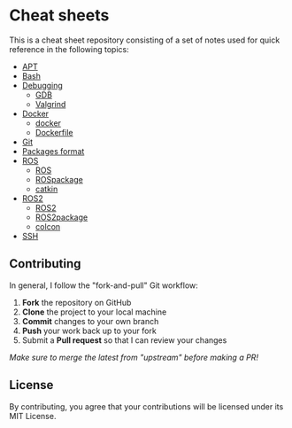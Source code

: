 # Cheat sheets
This is a cheat sheet repository consisting of a set of notes used for quick reference in the following topics:

- [APT](https://github.com/YueErro/cheatsheets/blob/master/cheat_sheets/apt.md)
- [Bash](https://github.com/YueErro/cheatsheets/blob/master/cheat_sheets/bash.md)
- [Debugging](https://github.com/YueErro/cheatsheets/tree/master/cheat_sheets/debugging)
  - [GDB](https://github.com/YueErro/cheatsheets/blob/master/cheat_sheets/debugging/gdb.md)
  - [Valgrind](https://github.com/YueErro/cheatsheets/blob/master/cheat_sheets/debugging/valgrind.md)
- [Docker](https://github.com/YueErro/cheatsheets/tree/master/cheat_sheets/docker)
  - [docker](https://github.com/YueErro/cheatsheets/blob/master/cheat_sheets/docker/docker.md)
  - [Dockerfile](https://github.com/YueErro/cheatsheets/blob/master/cheat_sheets/docker/Dockerfile.md)
- [Git](https://github.com/YueErro/cheatsheets/blob/master/cheat_sheets/git.md)
- [Packages format](https://github.com/YueErro/cheatsheets/blob/master/cheat_sheets/packages_format.md)
- [ROS](https://github.com/YueErro/cheatsheets/tree/master/cheat_sheets/ROS)
  - [ROS](https://github.com/YueErro/cheatsheets/blob/master/cheat_sheets/ROS/ROS.md)
  - [ROSpackage](https://github.com/YueErro/cheatsheets/blob/master/cheat_sheets/ROS/ROSpackage.md)
  - [catkin](https://github.com/YueErro/cheatsheets/blob/master/cheat_sheets/ROS/catkin.md)
- [ROS2](https://github.com/YueErro/cheatsheets/tree/master/cheat_sheets/ROS2)
  - [ROS2](https://github.com/YueErro/cheatsheets/blob/master/cheat_sheets/ROS2/ROS2.md)
  - [ROS2package](https://github.com/YueErro/cheatsheets/blob/master/cheat_sheets/ROS2/ROS2package.md)
  - [colcon](https://github.com/YueErro/cheatsheets/blob/master/cheat_sheets/ROS2/colcon.md)
- [SSH](https://github.com/YueErro/cheatsheets/blob/master/cheat_sheets/ssh.md)

## Contributing
In general, I follow the "fork-and-pull" Git workflow:
1. **Fork** the repository on GitHub
2. **Clone** the project to your local machine
3. **Commit** changes to your own branch
4. **Push** your work back up to your fork
5. Submit a **Pull request** so that I can review your changes

_Make sure to merge the latest from "upstream" before making a PR!_

## License
By contributing, you agree that your contributions will be licensed under its MIT License.
